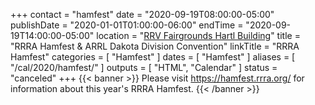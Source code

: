 +++
contact = "hamfest"
date = "2020-09-19T08:00:00-05:00"
publishDate = "2020-01-01T01:00:00-06:00"
endTime	 = "2020-09-19T14:00:00-05:00"
location = "[RRV Fairgrounds Hartl Building](/places/rrv-fairgrounds-hartl-building)"
title = "RRRA Hamfest & ARRL Dakota Division Convention"
linkTitle = "RRRA Hamfest"
categories = [ "Hamfest" ]
dates = [ "Hamfest" ]
aliases = [ "/cal/2020/hamfest/" ]
outputs = [ "HTML", "Calendar" ]
status = "canceled"
+++
{{< banner >}}
Please visit https://hamfest.rrra.org/ for information about this year's
RRRA Hamfest.
{{< /banner >}}
